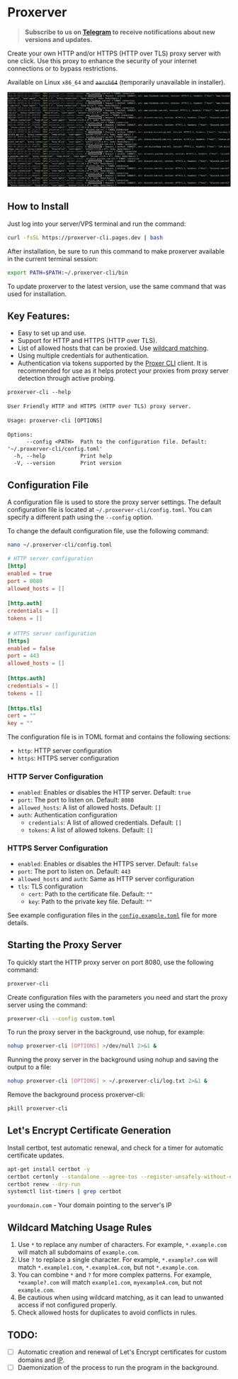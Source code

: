 # Proxerver

> **Subscribe to us on [Telegram](https://t.me/macproxer) to receive notifications about new versions and updates.**

Create your own HTTP and/or HTTPS (HTTP over TLS) proxy server with one click. Use this proxy to enhance the security of your internet connections or to bypass restrictions.

Available on Linux `x86_64` and ~~`aarch64`~~ (temporarily unavailable in installer).

![proxerver screenshot](screenshot.png)

## How to Install

Just log into your server/VPS terminal and run the command:

```bash
curl -fsSL https://proxerver-cli.pages.dev | bash
```

After installation, be sure to run this command to make proxerver available in the current terminal session:

```bash
export PATH=$PATH:~/.proxerver-cli/bin
```

To update proxerver to the latest version, use the same command that was used for installation.

## Key Features:

- Easy to set up and use.
- Support for HTTP and HTTPS (HTTP over TLS).
- List of allowed hosts that can be proxied. Use [wildcard matching](#wildcard-matching-usage-rules).
- Using multiple credentials for authentication.
- Authentication via tokens supported by the [Proxer CLI](https://github.com/doroved/proxer-cli) client. It is recommended for use as it helps protect your proxies from proxy server detection through active probing.

```
proxerver-cli --help

User Friendly HTTP and HTTPS (HTTP over TLS) proxy server.

Usage: proxerver-cli [OPTIONS]

Options:
      --config <PATH>  Path to the configuration file. Default: '~/.proxerver-cli/config.toml'
  -h, --help           Print help
  -V, --version        Print version
```

## Configuration File

A configuration file is used to store the proxy server settings. The default configuration file is located at `~/.proxerver-cli/config.toml`. You can specify a different path using the `--config` option.

To change the default configuration file, use the following command:

```bash
nano ~/.proxerver-cli/config.toml
```

```toml
# HTTP server configuration
[http]
enabled = true
port = 8080
allowed_hosts = []

[http.auth]
credentials = []
tokens = []

# HTTPS server configuration
[https]
enabled = false
port = 443
allowed_hosts = []

[https.auth]
credentials = []
tokens = []

[https.tls]
cert = ""
key = ""
```

The configuration file is in TOML format and contains the following sections:

- `http`: HTTP server configuration
- `https`: HTTPS server configuration

### HTTP Server Configuration

- `enabled`: Enables or disables the HTTP server. Default: `true`
- `port`: The port to listen on. Default: `8080`
- `allowed_hosts`: A list of allowed hosts. Default: `[]`
- `auth`: Authentication configuration
  - `credentials`: A list of allowed credentials. Default: `[]`
  - `tokens`: A list of allowed tokens. Default: `[]`

### HTTPS Server Configuration

- `enabled`: Enables or disables the HTTPS server. Default: `false`
- `port`: The port to listen on. Default: `443`
- `allowed_hosts` and `auth`: Same as HTTP server configuration
- `tls`: TLS configuration
  - `cert`: Path to the certificate file. Default: `""`
  - `key`: Path to the private key file. Default: `""`

See example configuration files in the [`config.example.toml`](./config.example.toml) file for more details.

## Starting the Proxy Server

To quickly start the HTTP proxy server on port 8080, use the following command:

```bash
proxerver-cli
```

Create configuration files with the parameters you need and start the proxy server using the command:

```bash
proxerver-cli --config custom.toml
```

To run the proxy server in the background, use nohup, for example:

```bash
nohup proxerver-cli [OPTIONS] >/dev/null 2>&1 &
```

Running the proxy server in the background using nohup and saving the output to a file:

```bash
nohup proxerver-cli [OPTIONS] > ~/.proxerver-cli/log.txt 2>&1 &
```

Remove the background process proxerver-cli:

```bash
pkill proxerver-cli
```

## Let's Encrypt Certificate Generation

Install certbot, test automatic renewal, and check for a timer for automatic certificate updates.

```bash
apt-get install certbot -y
certbot certonly --standalone --agree-tos --register-unsafely-without-email -d yourdomain.com
certbot renew --dry-run
systemctl list-timers | grep certbot
```

`yourdomain.com` - Your domain pointing to the server's IP

## Wildcard Matching Usage Rules

1. Use `*` to replace any number of characters. For example, `*.example.com` will match all subdomains of `example.com`.
2. Use `?` to replace a single character. For example, `*.example?.com` will match `*.example1.com`, `*.exampleA.com`, but not `*.example.com`.
3. You can combine `*` and `?` for more complex patterns. For example, `*example?.com` will match `example1.com`, `myexampleA.com`, but not `example.com`.
4. Be cautious when using wildcard matching, as it can lead to unwanted access if not configured properly.
5. Check allowed hosts for duplicates to avoid conflicts in rules.

## TODO:

- [ ] Automatic creation and renewal of Let's Encrypt certificates for custom domains and [IP](https://letsencrypt.org/2025/01/16/6-day-and-ip-certs/).
- [ ] Daemonization of the process to run the program in the background.

